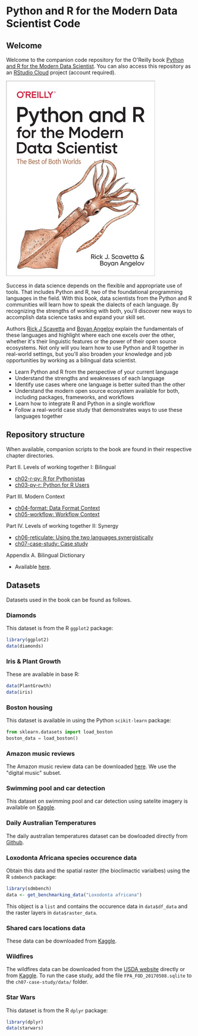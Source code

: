 # Python and R for the Modern Data Scientist Code

## Welcome

Welcome to the companion code repository for the O'Reilly book [Python and R for the Modern Data Scientist](https://learning.oreilly.com/library/view/python-and-r/9781492093398/). You can also access this repository as an [RStudio Cloud](https://rstudio.cloud/project/2534578) project (account required).

![](book_cover.jpeg)

Success in data science depends on the flexible and appropriate use of tools. That includes Python and R, two of the foundational programming languages in the field. With this book, data scientists from the Python and R communities will learn how to speak the dialects of each language. By recognizing the strengths of working with both, you'll discover new ways to accomplish data science tasks and expand your skill set.

Authors [Rick J Scavetta](https://www.linkedin.com/in/rick-scavetta/) and [Boyan Angelov](https://www.linkedin.com/in/angelovboyan/) explain the fundamentals of these languages and highlight where each one excels over the other, whether it's their linguistic features or the power of their open source ecosystems. Not only will you learn how to use Python and R together in real-world settings, but you'll also broaden your knowledge and job opportunities by working as a bilingual data scientist.

* Learn Python and R from the perspective of your current language
* Understand the strengths and weaknesses of each language
* Identify use cases where one language is better suited than the other
* Understand the modern open source ecosystem available for both, including packages, frameworks, and workflows
* Learn how to integrate R and Python in a single workflow
* Follow a real-world case study that demonstrates ways to use these languages together

## Repository structure

When available, companion scripts to the book are found in their respective chapter directories.

Part II. Levels of working together I: Bilingual
* [ch02-r-py: R for Pythonistas](ch02)
* [ch03-py-r: Python for R Users](ch03)

Part III. Modern Context
* [ch04-format: Data Format Context](ch04)
* [ch05-workflow: Workflow Context](ch05)

Part IV. Levels of working together II: Synergy

* [ch06-reticulate: Using the two languages synergistically](ch06)
* [ch07-case-study: Case study](ch07)

Appendix A. Bilingual Dictionary

*  Available [here](http://www.ylz.ncx.mybluehost.me/moderndata.design/PyR4MDS/).


## Datasets

Datasets used in the book can be found as follows.

### Diamonds

This dataset is from the R `ggplot2` package:

```r
library(ggplot2)
data(diamonds)
```

### Iris & Plant Growth

These are available in base R:

```r
data(PlantGrowth)
data(iris)
```

### Boston housing

This dataset is available in using the Python `scikit-learn` package:

```python
from sklearn.datasets import load_boston
boston_data = load_boston()
```

### Amazon music reviews

The Amazon music review data can be downloaded [here](http://jmcauley.ucsd.edu/data/amazon/). We use the "digital music" subset.

### Swimming pool and car detection

This dataset on swimming pool and car detection using satelite imagery is available on [Kaggle](https://www.kaggle.com/kbhartiya83/swimming-pool-and-car-detection).

### Daily Australian Temperatures

The daily australian temperatures dataset can be dowloaded directly from [Github](https://raw.githubusercontent.com/jbrownlee/Datasets/master/daily-min-temperatures.csv).

### Loxodonta Africana species occurence data

Obtain this data and the spatial raster (the bioclimactic varialbes) using the R `sdmbench` package:

```r
library(sdmbench)
data <- get_benchmarking_data("Loxodonta africana")
```

This object is a `list` and contains the occurence data in `data$df_data` and the raster layers in `data$raster_data`.

### Shared cars locations data

These data can be downloaded from [Kaggle](https://www.kaggle.com/gidutz/autotel-shared-car-locations).

### Wildfires

The wildfires data can be downloaded from the [USDA website](https://doi.org/10.2737/RDS-2013-0009.4) directly or from [Kaggle](https://www.kaggle.com/rtatman/188-million-us-wildfires). To run the case study, add the file `FPA_FOD_20170508.sqlite` to the `ch07-case-study/data/` folder.

### Star Wars

This dataset is from the R `dplyr` package:

```r
library(dplyr)
data(starwars)
```
